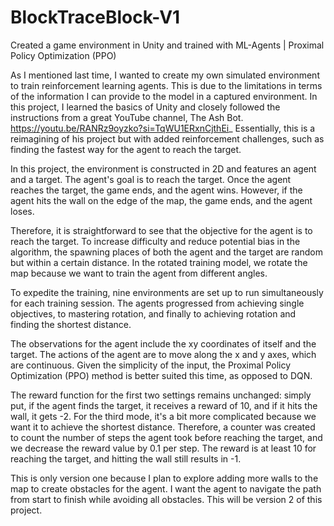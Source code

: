 # BlockTraceBlock-V1
Created a game environment in Unity and trained with ML-Agents | Proximal Policy Optimization (PPO)

As I mentioned last time, I wanted to create my own simulated environment to train reinforcement learning agents. This is due to the limitations in terms of the information I can provide to the model in a captured environment. In this project, I learned the basics of Unity and closely followed the instructions from a great YouTube channel, The Ash Bot. https://youtu.be/RANRz9oyzko?si=TqWU1ERxnCjthEi_ Essentially, this is a reimagining of his project but with added reinforcement challenges, such as finding the fastest way for the agent to reach the target.

In this project, the environment is constructed in 2D and features an agent and a target. The agent's goal is to reach the target. Once the agent reaches the target, the game ends, and the agent wins. However, if the agent hits the wall on the edge of the map, the game ends, and the agent loses.

Therefore, it is straightforward to see that the objective for the agent is to reach the target. To increase difficulty and reduce potential bias in the algorithm, the spawning places of both the agent and the target are random but within a certain distance. In the rotated training model, we rotate the map because we want to train the agent from different angles.

To expedite the training, nine environments are set up to run simultaneously for each training session. The agents progressed from achieving single objectives, to mastering rotation, and finally to achieving rotation and finding the shortest distance.

The observations for the agent include the xy coordinates of itself and the target. The actions of the agent are to move along the x and y axes, which are continuous. Given the simplicity of the input, the Proximal Policy Optimization (PPO) method is better suited this time, as opposed to DQN.

The reward function for the first two settings remains unchanged: simply put, if the agent finds the target, it receives a reward of 10, and if it hits the wall, it gets -2. For the third mode, it's a bit more complicated because we want it to achieve the shortest distance. Therefore, a counter was created to count the number of steps the agent took before reaching the target, and we decrease the reward value by 0.1 per step. The reward is at least 10 for reaching the target, and hitting the wall still results in -1.

This is only version one because I plan to explore adding more walls to the map to create obstacles for the agent. I want the agent to navigate the path from start to finish while avoiding all obstacles. This will be version 2 of this project.
